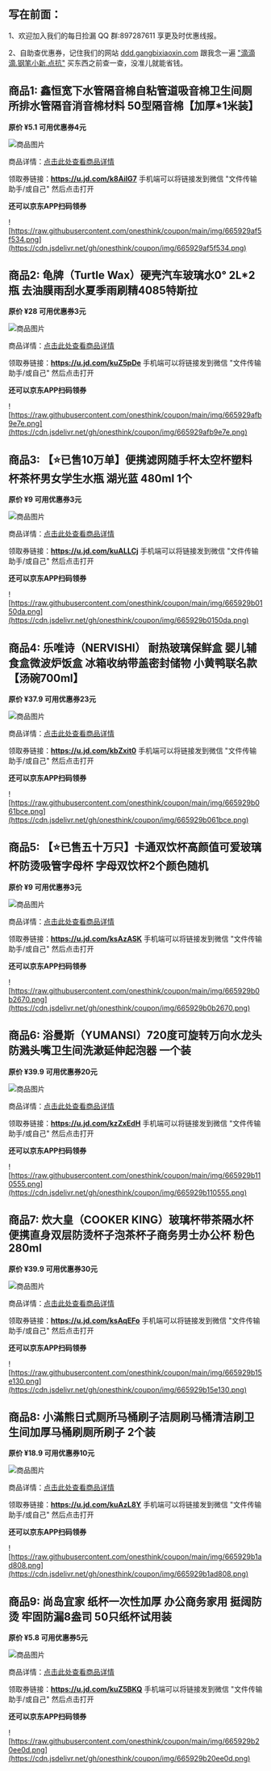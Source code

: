 ## 写在前面：

1、欢迎加入我们的每日捡漏 QQ 群:897287611 享更及时优惠线报。

2、自助查优惠券，记住我们的网站 [ddd.gangbixiaoxin.com](https://ddd.gangbixiaoxin.com) 跟我念一遍 ["滴滴滴.钢笔小新.点抗"](https://ddd.gangbixiaoxin.com) 买东西之前查一查，没准儿就能省钱。

## 商品1: 鑫恒宽下水管隔音棉自粘管道吸音棉卫生间厕所排水管隔音消音棉材料 50型隔音棉【加厚*1米装】

**原价 ¥5.1 可用优惠券4元**

![商品图片](http://img14.360buyimg.com/n1/jfs/t1/240022/33/9534/163734/664dfad6F38e717b4/41294e5c28732138.jpg)

商品详情：[点击此处查看商品详情](https://union-click.jd.com/jdc?e=1003156031&amp;p=JF8BARsJK1olXwMLVltYD0wXAF8IGlsUWAIAVVpUDUkVC19MRANLAjZbERscSkAJHTdNTwcKBlMdBgABFksWA24NH1kUWQ8HVlxVFxJSXzI4aA9LWH92VTs9ehdFCi4KaQFPWFJaAlJROEonAG4IHFITWgALUW5cWEpHAj8JS1olXQYyFTBdDk4XA2oIE2sUbQYEVFhdCEMVCmsIHFolXQ4FZInwsJ6dsrqAoo-L1dG784vUtJ-Ji184K1glXQcDVl5ZD0oVA184G2sWbVhsVQ1bC0sTBG5mRh1RXF1DUwczDkwVC2kJGVolXwcDVlxtOHtQCwxJawUQIAYEIz4mTBRLXmlqGjNyWHRsVlhfYzduVgteSwFwJ318DCQpOEsn)

领取券链接：**https://u.jd.com/k8AilG7** 手机端可以将链接发到微信 "文件传输助手/或自己" 然后点击打开

**还可以京东APP扫码领券**

![https://raw.githubusercontent.com/onesthink/coupon/main/img/665929af5f534.png](https://cdn.jsdelivr.net/gh/onesthink/coupon/img/665929af5f534.png)

## 商品2: 龟牌（Turtle Wax）硬壳汽车玻璃水0° 2L*2瓶 去油膜雨刮水夏季雨刷精4085特斯拉

**原价 ¥28 可用优惠券3元**

![商品图片](http://img14.360buyimg.com/n1/jfs/t1/180349/11/48296/189181/665533f6F9e756d1c/ab3750c4d6123507.jpg)

商品详情：[点击此处查看商品详情](https://union-click.jd.com/jdc?e=1003156031&amp;p=JF8BARgJK1olVQ8LVV1VDUwfM28JGloUXAEKXF1fCHtTXDdWRGtMGENDFlVDFhNSVzMXQA4KD1heSl5cCUoWAmgAE1gXXRlbEQIAOElNam4IRyBTPlp4HD4IfztsBBVwaSsZUTYDZF1cCEweBWgOEl4lXFYDBF8NCRsWM28IKw17XQcDVV9cDksQA18JK1sTXQACVFZfAEoWBmk4G1MSbdGv7IvXuZ6furuWk4ys-tOL6IrDgHsnM2w4G1oUXwYGU19fCHsnA18LKwV7XFUHA1lfDxh5XilMGgBXFVFsUlldAUoRCmc4GVoUXwQyZG4VWisWaC5zTSFROU5FEwA4bQ9AVhp7aFJ7X1BbKgo8cEJQWQ16bxBuA2R8ZF5t)

领取券链接：**https://u.jd.com/kuZ5pDe** 手机端可以将链接发到微信 "文件传输助手/或自己" 然后点击打开

**还可以京东APP扫码领券**

![https://raw.githubusercontent.com/onesthink/coupon/main/img/665929afb9e7e.png](https://cdn.jsdelivr.net/gh/onesthink/coupon/img/665929afb9e7e.png)

## 商品3: 【⭐已售10万单】便携滤网随手杯太空杯塑料杯茶杯男女学生水瓶 湖光蓝 480ml 1个

**原价 ¥9 可用优惠券3元**

![商品图片](http://img14.360buyimg.com/n1/jfs/t1/247111/19/10085/96817/6656107aF8df10b25/627d12d15c829c67.jpg)

商品详情：[点击此处查看商品详情](https://union-click.jd.com/jdc?e=1003156031&amp;p=JF8BARsJK1olXwMLV1dcDEwSBl8IGlsUXgYKUlpbCE4VCl9MRANLAjZbERscSkAJHTdNTwcKBlMdBgABFksWA24LG1MTWQACUVxUFxJSXzI4TjhKI35jFiU4VQ9gAjdeeStKIW5RAlJROEonAG4IHFITWgALUW5cWEpHAj8JS1olXQYyFTBdDUwfA28AEmsUbQYEVFhdCEMVC2sKH1klXQ4FZInwsJ6dsrqAoo-L1dG784vUtJ-Ji184K1glXQcDVl5ZD0oVA184G2sWbVhsVQ1aDhkSUWxmRh1RXF1LVA4zDkwSC2YLGFMlXwcDVlxtOHtKaG1ISz1CLUNrIQErVwNfZ2x9UC5RA2VsVgJUdUJzCgteEyZMO09cXTk-OEsn)

领取券链接：**https://u.jd.com/kuALLCj** 手机端可以将链接发到微信 "文件传输助手/或自己" 然后点击打开

**还可以京东APP扫码领券**

![https://raw.githubusercontent.com/onesthink/coupon/main/img/665929b0150da.png](https://cdn.jsdelivr.net/gh/onesthink/coupon/img/665929b0150da.png)

## 商品4: 乐唯诗（NERVISHI） 耐热玻璃保鲜盒 婴儿辅食盒微波炉饭盒 冰箱收纳带盖密封储物 小黄鸭联名款【汤碗700ml】

**原价 ¥37.9 可用优惠券23元**

![商品图片](http://img14.360buyimg.com/n1/jfs/t1/248034/27/10168/81720/6658bf88Fbc662d04/98880d661b8af0a7.jpg)

商品详情：[点击此处查看商品详情](https://union-click.jd.com/jdc?e=1003156031&amp;p=JF8BARsJK1olXwMLVVZbDEgQAV8IGloQXQUKVV1cCUweB19MRANLAjZbERscSkAJHTdNTwcKBlMdBgABFksWAmoIGFMUXgcDU1dZFxJSXzI4ZhpFBVpANVY4Fh9uVzxtfgRtI2RSJFJROEonAG4IHFITWgALUW5cWEpHAj8JS1olXQYyFTBdCUsXAWoOE2sUbQYEVFhdCEMVC2kNE1klXQ4FZInwsJ6dsrqAoo-L1dG784vUtJ-Ji184K1glXQcDVl5ZD0oVA184G2sWbVhsVQ1bAEhCU2hmRh1RXF1KFQ4zDkwVBG8LGFslXwcDVlxtOHtkQSxjRCt1FVB6ASIgcAJrZmp1Sw9pJ1RsVisqWDRwBAhYYwAUAX5BMFgZOEsn)

领取券链接：**https://u.jd.com/kbZxit0** 手机端可以将链接发到微信 "文件传输助手/或自己" 然后点击打开

**还可以京东APP扫码领券**

![https://raw.githubusercontent.com/onesthink/coupon/main/img/665929b061bce.png](https://cdn.jsdelivr.net/gh/onesthink/coupon/img/665929b061bce.png)

## 商品5: 【⭐已售五十万只】卡通双饮杯高颜值可爱玻璃杯防烫吸管字母杯 字母双饮杯2个颜色随机

**原价 ¥9 可用优惠券3元**

![商品图片](http://img14.360buyimg.com/n1/jfs/t1/231963/29/19357/179087/6659220dFe47594da/220b7b62bedd229e.jpg)

商品详情：[点击此处查看商品详情](https://union-click.jd.com/jdc?e=1003156031&amp;p=JF8BARsJK1olXwMLUV1dCkIUCl8IGlodVAcEVF1bC0kSAF9MRANLAjZbERscSkAJHTdNTwcKBlMdBgABFksWAmcBGl0VXgABVlteFxJSXzI4ARwdPkUBVSQ-VzVBVRoIGSthBVABJFJROEonAG4IHFITWgALUW5cWEpHAj8JS1olXQYyFTBdDUwfA28AEmsUbQYEVFhdCEMSAm4BHlMlXQ4FZInwsJ6dsrqAoo-L1dG784vUtJ-Ji184K1glXQcDVl5ZD0oVA184G2sWbVhsVQ1VCEgWUWhmRh1RXFwCBAgzDkwVAmwBHVIlXwcDVlxtOHtTXGsIHFtVWEJjLz02Dk0XczBeGSFvW1lsVgkLfgBQQyleXVl9OHULAx8qOEsn)

领取券链接：**https://u.jd.com/ksAzASK** 手机端可以将链接发到微信 "文件传输助手/或自己" 然后点击打开

**还可以京东APP扫码领券**

![https://raw.githubusercontent.com/onesthink/coupon/main/img/665929b0b2670.png](https://cdn.jsdelivr.net/gh/onesthink/coupon/img/665929b0b2670.png)

## 商品6: 浴曼斯（YUMANSI）720度可旋转万向水龙头防溅头嘴卫生间洗漱延伸起泡器 一个装

**原价 ¥39.9 可用优惠券20元**

![商品图片](http://img14.360buyimg.com/n1/jfs/t1/195670/25/10033/94527/60d483beEc5b60ee9/9e37f48643c40c3a.jpg)

商品详情：[点击此处查看商品详情](https://union-click.jd.com/jdc?e=1003156031&amp;p=JF8BARkJK1olXwQBXVpVDUMUAl8IGloXXgAGUVxfDEsTCl9MRANLAjZbERscSkAJHTdNTwcKBlMdBgABFksWAm0LHV8QXwQGVFpUFxJSXzI4Wyl1G14DABk9fhNDQy9jHj1FNUFqAlJROEonAG4IHFITWgALUW5cWEpHAj8JS1olXQYyFTBZAE4fB204GmsVWwYEVF5VDUoUCmkMK1sdWjbV-eaIgvrCi9bchdPC5KHX3eKJlsMnM18LK1sUXAQCUFlcCksnM284GGtLMwdRU1taCBlDbTJOX1pPXkJcOlhZCk8XAW8PK1kUXAQAZG5tAA1Qdwh7UzNzWA9bMgM1cy9qSyhDTRAVMwRqMF0vaRN2XhVaZSIULXALPW5dOA)

领取券链接：**https://u.jd.com/kzZxEdH** 手机端可以将链接发到微信 "文件传输助手/或自己" 然后点击打开

**还可以京东APP扫码领券**

![https://raw.githubusercontent.com/onesthink/coupon/main/img/665929b110555.png](https://cdn.jsdelivr.net/gh/onesthink/coupon/img/665929b110555.png)

## 商品7: 炊大皇（COOKER KING）玻璃杯带茶隔水杯便携直身双层防烫杯子泡茶杯子商务男士办公杯 粉色 280ml

**原价 ¥39.9 可用优惠券30元**

![商品图片](http://img14.360buyimg.com/n1/jfs/t1/193716/21/44582/98159/663c7b57Fcaa96dfe/1930195791a07a39.jpg)

商品详情：[点击此处查看商品详情](https://union-click.jd.com/jdc?e=1003156031&amp;p=JF8BARsJK1olXwMLV1tZCk4VBF8IGlsUXw8BV1hbDEgRCl9MRANLAjZbERscSkAJHTdNTwcKBlMdBgABFksWA24KElgWWwAGV1hUFxJSXzI4WiVBO1lJFSs-SylHBRNBSQNdP15rAlJROEonAG4IHFITWgALUW5cWEpHAj8JS1olXQYyFTBdCEIfBmYPH2sUbQYEVFhdCEMSAmoKElklXQ4FZInwsJ6dsrqAoo-L1dG784vUtJ-Ji184K1glXQcDVl5ZD0oVA184G2sWbVhsVQ1bC0kUBm1mRh1RXFwHVQQzDkwVBmcJHF4lXwcDVlxtOHtCABNOQQVWBH99Jz86aTF3ZzxpaVh2PXRsVgYDdA53RipYRD4RXmZWFF07OEsn)

领取券链接：**https://u.jd.com/ksAqEFo** 手机端可以将链接发到微信 "文件传输助手/或自己" 然后点击打开

**还可以京东APP扫码领券**

![https://raw.githubusercontent.com/onesthink/coupon/main/img/665929b15e130.png](https://cdn.jsdelivr.net/gh/onesthink/coupon/img/665929b15e130.png)

## 商品8: 小滿熊日式厕所马桶刷子洁厕刷马桶清洁刷卫生间加厚马桶刷厕所刷子 2个装

**原价 ¥18.9 可用优惠券10元**

![商品图片](http://img14.360buyimg.com/n1/jfs/t1/213255/4/39737/43585/661d5c61Fa6d9b755/0a73b9eefda3859c.jpg)

商品详情：[点击此处查看商品详情](https://union-click.jd.com/jdc?e=1003156031&amp;p=JF8BARsJK1olXg8FV11aC08eA18IGlodWQQCXFdfAUoRB19MRANLAjZbERscSkAJHTdNTwcKBlMdBgABFksWAmcMGVsdVAQLVVhZFxJSXzI4aFMUXGUYJwk-QExQA2xdUkVDHwZ0ElJROEonAG4IHFITWgALUW5cWEpHAj8JS1olXQYyFTBdCEMXBGoJE2sUbQYEVFhdCEMXA2cIHFglXQ4FZInwsJ6dsrqAoo-L1dG784vUtJ-Ji184K1glXQcDVl5ZD0oVA184G2sWbVhsVQ1UDx8QBGZmRh1RXFNJHQAzDk8XBGsMH1slXwcDVlxtOHtiRDFxXRhMCA4GNyU8USsRVy0OXztrJ29sVi0iCS9jZmkBHR9jW1EHNAMUOEsn)

领取券链接：**https://u.jd.com/kuAzL8Y** 手机端可以将链接发到微信 "文件传输助手/或自己" 然后点击打开

**还可以京东APP扫码领券**

![https://raw.githubusercontent.com/onesthink/coupon/main/img/665929b1ad808.png](https://cdn.jsdelivr.net/gh/onesthink/coupon/img/665929b1ad808.png)

## 商品9: 尚岛宜家 纸杯一次性加厚 办公商务家用 挺阔防烫 牢固防漏8盎司 50只纸杯试用装

**原价 ¥5.8 可用优惠券5元**

![商品图片](http://img14.360buyimg.com/n1/jfs/t1/157325/31/41886/105260/665283edF4747a70c/8488024fe71b2e31.jpg)

商品详情：[点击此处查看商品详情](https://union-click.jd.com/jdc?e=1003156031&amp;p=JF8BARsJK1olXwMEXVdYAUkXA18IGloSVQQBXVlZDUoXB19MRANLAjZbERscSkAJHTdNTwcKBlMdBgABFksWAmgAGVgcWgIHVV5ZFxJSXzI4eRJMLXtBUic_TjEQQiRNfAFeOnwKAlJROEonAG4IHFITWgALUW5cWEpHAj8JS1olXQYyFTBdCksSCmoLGWsUbQYEVFhdCEMSAmgOE1MlXQ4FZInwsJ6dsrqAoo-L1dG784vUtJ-Ji184K1glXQcDVl5ZD0oVA184G2sWbVhsVQ1VCEgXCz1mRh1RXFwGEwQzDkwUA2cNHlglXwcDVlxtOHteWThzG18cHnBcAB4FYzxjcB9JWQRhCnhsVllYTQNECxlKaDN-K1BWExcKOEsn)

领取券链接：**https://u.jd.com/kuZ5BKQ** 手机端可以将链接发到微信 "文件传输助手/或自己" 然后点击打开

**还可以京东APP扫码领券**

![https://raw.githubusercontent.com/onesthink/coupon/main/img/665929b20ee0d.png](https://cdn.jsdelivr.net/gh/onesthink/coupon/img/665929b20ee0d.png)


